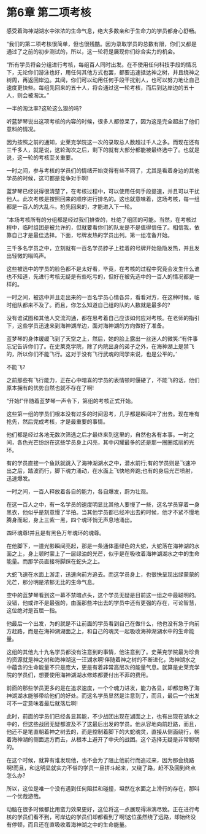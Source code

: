 # 第6章 第二项考核

感受着海神湖湖水中浓浓的生命气息，绝大多数亲和于生命力的学员都身心舒畅。

“我们的第二项考核很简单，但也很残酷。因为录取学员的总数有限，你们又都是通过了之前的初步测试的，所以，这一轮将是展现你们综合实力的机会。

“所有学员将会分组进行考核，每组百人同时出发。在不使用任何科技手段的情况下，无论你们游泳也好，用任何其他方式也罢，都要迅速抵达神之树，并且绕神之树周，再返回岸边。其间，你们可以动用任何手段干扰别人，也可以努力地让自己速度更快些。每组先回来的五十人，将会通过这一轮考核，而后到达岸边的五十人，则会被淘汰。”

一半的淘汰率?这轮这么狠的吗?

听蓝梦琴说出这项考核的内容的时候，很多人都惊呆了，因为这是完全超出了他们意料的情况。

因为按照之前的通知，史莱克学院这一次的录取总人数超过千人之多。而现在还有三千多人，就是说，这轮淘次之后，剩下的就有大部分都能被最终选中了。也就是说，这一轮的考核至关重要。

一时之间，参与考核的学员们的情绪开始变得有些不同了，尤其是看着身边的其他学员的时候，这可都是竞争对手啊!

蓝梦琴已经说得很清楚了，在考核过程中，可以使用任何手段提速，并且可以干扰他人。此次考核是按照回来的顺序进行排名的。这也就意味着，这场考核，每一组都是一百人的大乱斗。抢先回来的，才能进入下一轮。

“本场考核所有的分组都是经过我们排查的，杜绝了组团的可能。当然，在考核过程中，临时组团是被允许的，但就要看你们的队友是不是值得信任了。相信我，依靠自己才是最佳选择。下面，号牌发热的学员出列。第一组准备开始。

三千多名学员之中，立刻就有一百名学员脖子上挂着的号牌开始隐隐发热，并且发出轻微的嗡鸣声。

这些被选中的学员的脸色都不是太好看，毕竟，在考核的过程中究竟会发生什么谁也不知道，先进行考核无疑是有些吃亏的，但好在被先选中的一百人的情况都是一样的。

一时之间，被选中并且走出来的一百名学员心情各异，看看对方，在这种时候，临时组队都来不及了。而且，你怎么知道自己组的队的人数就是最多的?

没有谁试图和其他人交流沟通，都在思考着自己应该如何应对考核。在老师的指引下，这些学员迅速来到海神湖岸边，面对海神湖的方向做好了准备。

蓝梦琴的身体缓缓飞到了天空之上，然后，她的脸上露出一丝迷人的微笑:“有件事忘记告诉你们了。在史莱克学院，除了内院出身的弟子之外，在海神湖上是禁飞的，所以你们不能飞行。这对于没有飞行武魂的同学来说，也是公平的。’

不能飞?

之前那些有飞行能力，正在心中暗喜的学员的表情顿时偃硬了，不能飞的话，他们原本拥有的优势自然也就不存在了啊!

“开始!”伴随着蓝梦琴一声令下，第组的考核正式开始。

这些第一组的学员们根本没有过多的时间思考，几乎都是瞬间冲了出去。现在唯有抢先，然后完成考核，才是最重要的事情。

他们都是经过各地无数次筛选之后才最终来到这里的，自然也各有本事。一时之间，各色光芒纷纷在这些学员身上闪亮，其中闪耀最多的还是那一圈圈炫丽的光环。

有的学员直接一个鱼跃就跳入了海神湖湖水之中，潜水前行;有的学员则是飞速冲出之后，踏波而行，脚下魂力涌动，在水面上飞快地奔跑;也有的身后光芒喷射，迅速爆发。

一时之间，一百人释放着各自的能力，各自爆发，蔚为壮观。

在这一百人之中，有一名学员的速度明显比其他人要慢了一些，这名学员穿着一身黑衣，他似乎是刻意慢了半拍。当其他学员都已经冲出去的时候，他才不紧不慢地腾身而起，身上三紫一黑，四个魂环悄无声息地涌出。

四环魂尊!并且是有黑色万年魂环的魂尊。

在他脚下，一道光影瞬间亮起，那是一条通体墨绿色的大蛇，大蛇落在海神湖的水面之上，身上顿时蒙上了一层绿油的光芒，似乎是在吸收着海神湖湖水之中的生命能量。而那学员直接将脚踩在蛇头之上。

大蛇飞速在水面上游走，迅速向前方追去。而这学员身上，也很快呈现出绿蒙蒙的光芒，那分明是浓郁无比的生命气息。

空中的蓝梦琴看到这一幕不禁暗点头，这个学员无疑是目前这一组之中最聪明的。没错，他或许不是最强的，由面那些冲出去的学员中还有更强的存在，可论智慧，这位绝对是首屈一指。

他最后一个出发，为的就是不让前面的学员看到自己在做什么，他也没有急于向前方赶路，而是在海神湖湖面之上，和自己的魂灵一起吸收海神湖湖水中的生命能量。

这组的其他九十九名学员都没有注意到的事情，他注意到了。史莱克学院最为珍贵的资源就是神之树和海神湖这一汪湖水啊!伴随着神之树的不断进化，海神湖水之中蕴含的生命能量不只是庞大，更是有着非常高层次的能量气息。就算是史莱克学院的学员们，想要使用海神湖湖水修炼都要付出不菲的费用。

前面的那些学员更多的是在追求速度，一个个魂力进发，能力各显，却都忽略了海神湖湖水能够带给他们的好处。而这名学员显然是注意到了，而且，最后一个出发可不一定意味着最后就落后啊!

此时，前面的学员们已经各显其能，不少战团出现在湖面之上，也有出现在湖水之中的，但这些战团无疑都波及不了这最后出发的学员。他从容地向前赶路，而且，他还不是笔直朝着神之树去的，而是控制着脚下的大蛇魂灵，直接从侧面绕行，朝着海神湖的侧面远方而去，从根本上避开了中央的战团。这个选择无疑是非常聪明的。

在这个时候，就算有谁发现他，也不会为了阻止他前行而追过来，因为那会绕路啊!而且，和这明显就实力不俗的学员一旦拼斗起来，又绕了路，赶不及回到终点怎么办?

所以，这位是唯一个没有遇到任何阻拦和碰撞，坦然在水面之上滑行的存在，那叫一个优哉游哉。

动脑在很多时候都比用蛮力效果更好，这位将这一点展现得淋漓尽致。正在进行考核的学员们看不到，可岸边的学员们却都看到了啊!这位虽然绕了远路，却始终没有停顿，而且还在直吸收着海神湖之中的生命能量。
